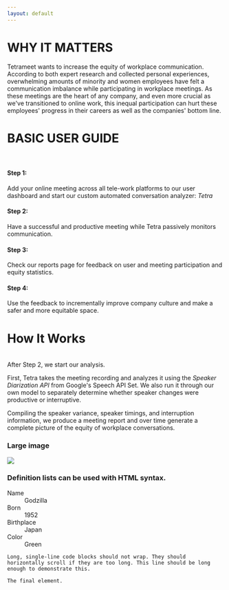 ```yaml
---
layout: default
---
```


# WHY IT MATTERS


Tetrameet wants to increase the equity of workplace communication. According to both expert research and collected personal experiences, overwhelming amounts of minority and women employees have felt a communication imbalance while participating in workplace meetings. As these meetings are the heart of any company, and even more crucial as we've transitioned to online work, this inequal participation can hurt these employees' progress in their careers as well as the companies' bottom line.


# BASIC USER GUIDE

<br/>

#### **Step 1:** 

Add your online meeting across all tele-work platforms to our user dashboard and start our custom automated conversation analyzer: _Tetra_


#### **Step 2:** 

Have a successful and productive meeting while Tetra passively monitors communication. 


#### **Step 3:** 

Check our reports page for feedback on user and meeting participation and equity statistics. 


#### **Step 4:** 

Use the feedback to incrementally improve company culture and make a safer and more equitable space.


# How It Works 
<br/>
After Step 2, we start our analysis. 

First, Tetra takes the meeting recording and analyzes it using the _Speaker Diarization API_ from Google's Speech API Set. We also run it through our own model to separately determine whether speaker changes were productive or interruptive. 


Compiling the speaker variance, speaker timings, and interruption information, we produce a meeting report and over time generate a complete picture of the equity of workplace conversations. 


### Large image

<div>
<img src="./images/logo.png">
<div/>
  
### Definition lists can be used with HTML syntax.

<dl>
<dt>Name</dt>
<dd>Godzilla</dd>
<dt>Born</dt>
<dd>1952</dd>
<dt>Birthplace</dt>
<dd>Japan</dd>
<dt>Color</dt>
<dd>Green</dd>
</dl>

```
Long, single-line code blocks should not wrap. They should horizontally scroll if they are too long. This line should be long enough to demonstrate this.
```

```
The final element.
```

